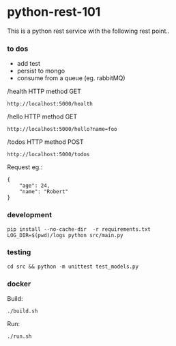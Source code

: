 # python-rest-101
This is a python rest service with the following rest point..


### to dos
* add test
* persist to mongo
* consume from a queue (eg. rabbitMQ)

/health HTTP method GET
```
http://localhost:5000/health
```

/hello HTTP method GET
```
http://localhost:5000/hello?name=foo
```

/todos HTTP method POST
```
http://localhost:5000/todos
```

Request eg.:
```
{
    "age": 24,
    "name": "Robert"
}
```

### development

```
pip install --no-cache-dir  -r requirements.txt
LOG_DIR=$(pwd)/logs python src/main.py
```

### testing

```
cd src && python -m unittest test_models.py
```

### docker

Build:
```
./build.sh
```

Run:
```
./run.sh
```
